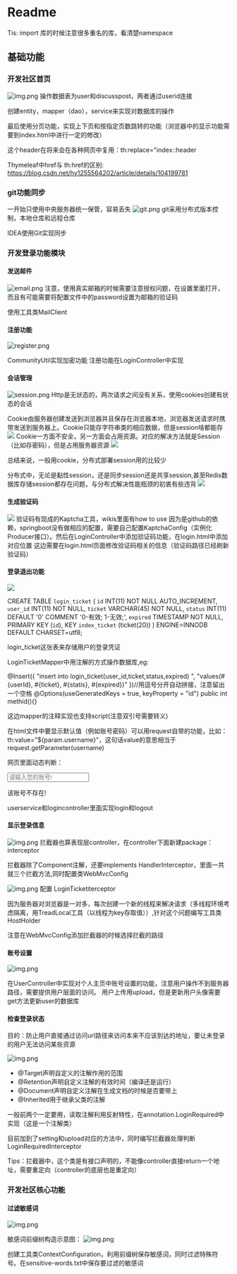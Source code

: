 # Readme

Tis:
import 库的时候注意很多重名的库，看清楚namespace

## 基础功能
### 开发社区首页
![img.png](/pics/img.png)
操作数据表为user和discusspost，两者通过userid连接

创建entity，mapper（dao），service来实现对数据库的操作

最后使用分页功能，实现上下页和按指定页数跳转的功能（浏览器中的显示功能需要到index.html中进行一定的修改）

这个header在将来会在各种网页中复用：th:replace="index::header

Thymeleaf中href与 th:href的区别:
https://blog.csdn.net/hy1255564202/article/details/104199781

### git功能同步
一开始只使用中央服务器统一保管，容易丢失
![git.png](/pics/git.png)
git采用分布式版本控制，本地仓库和远程仓库

IDEA使用Git实现同步

### 开发登录功能模块
#### 发送邮件
![email.png](/pics/email.png)
注意，使用真实邮箱的时候需要注意授权问题，在设置里面打开，而且有可能需要将配置文件中的password设置为邮箱的验证码

使用工具类MailClient

#### 注册功能
![register.png](/pics/register.png)

CommunityUtil实现加密功能
注册功能在LoginController中实现

#### 会话管理
![session.png](/pics/session.png)
Http是无状态的，两次请求之间没有关系，使用cookies创建有状态的会话

Cookie由服务器创建发送到浏览器并且保存在浏览器本地，浏览器发送请求时携带发送到服务器上。Cookie只能存字符串类的相应数据，但是session啥都能存
![](/pics/cookie_illustration.png)
Cookie一方面不安全，另一方面会占用资源。对应的解决方法就是Session（比如存密码），但是占用服务器资源
![](/pics/session_illustration.png)

总结来说，一般用cookie，分布式部署session用的比较少

分布式中，无论是黏性session，还是同步session还是共享session,甚至Redis数据库存储session都存在问题，与分布式解决性能瓶颈的初衷有些违背
![](/pics/session分布式.png)

#### 生成验证码
![](/pics/验证码.png)
验证码有现成的Kaptcha工具，wikis里面有how to use
因为是github的依赖，springboot没有做相应的配置，需要自己配置KaptchaConfig（实例化Producer接口）。然后在LoginController中添加验证码功能，在login.html中添加对应位置
这边需要在login.html页面修改验证码相关的信息（验证码路径已经刷新验证码）

#### 登录退出功能
![](/pics/登录退出功能.png)

CREATE TABLE `login_ticket` (
`id` INT(11) NOT NULL AUTO_INCREMENT,
`user_id` INT(11) NOT NULL,
`ticket` VARCHAR(45) NOT NULL,
`status` INT(11) DEFAULT '0' COMMENT '0-有效; 1-无效;',
`expired` TIMESTAMP NOT NULL,
PRIMARY KEY (`id`),
KEY `index_ticket` (ticket(20))
) ENGINE=INNODB DEFAULT CHARSET=utf8;


login_ticket这张表来存储用户的登录凭证

LoginTicketMapper中用注解的方式操作数据库,eg:    

@Insert({
"insert into login_ticket(user_id,ticket,status,expired) ",
"values(#{userId}, #{ticket}, #{statis}, #{expired})"
})//用逗号分开自动拼接，注意留出一个空格
@Options(useGeneratedKeys = true, keyProperty = "id")
public int methid(){}

这边mapper的注释实现也支持script(注意双引号需要转义)

在html文件中要显示默认值（例如账号密码）可以用request自带的功能，比如：
th:value="${param.username}"，这句话value的意思相当于request.getParameter(username)

网页里面动态判断：

<input type="text" th:class="|form-control ${usernameMsg!=null?'is-invalid':''}|"
th:value="${param.username}"
id="username" name="username" placeholder="请输入您的账号!" required>
<div class="invalid-feedback" th:text="${usernameMsg}">
该账号不存在!
</div>

userservice和logincontroller里面实现login和logout

#### 显示登录信息
![img.png](pics/显示登录信息.png)
拦截器也算表现层controller，在controller下面新建package：interceptor

拦截器除了Component注解，还要implements HandlerInterceptor，里面一共就三个拦截方法,同时配置类WebMvcConfig

![img.png](pics/拦截器处理流程.png)
配置 LoginTicketiterceptor

因为服务器对浏览器是一对多，每次创建一个新的线程来解决请求（多线程环境考虑隔离，用TreadLocal工具（以线程为key存取值））,针对这个问题编写工具类HostHolder

注意在WebMvcConfig添加拦截器的时候选择拦截的路径

#### 账号设置
![img.png](pics/账号设置.png)

在UserController中实现对个人主页中账号设置的功能，注意用户操作不到服务器路径，需要提供用户层面的访问。
用户上传用upload，但是更新用户头像需要get方法更新user的数据库

#### 检查登录状态
目的：防止用户直接通过访问url路径来访问本来不应该到达的地址，要让未登录的用户无法访问某些资源

![img.png](pics/检查登录状态.png)
* @Target声明自定义的注解作用的范围
* @Retention声明自定义注解的有效时间（编译还是运行）
* @Document声明自定义注解在生成文档的时候是否要带上
* @Inherited用于继承父类的注解

一般前两个一定要用，读取注解利用反射特性，在annotation.LoginRequired中实现（这是一个注解类）

目前加到了setting和upload对应的方法中，同时编写拦截器处理判断LoginRequiredInterceptor

Tips：拦截器中，这个类是有接口声明的，不能像controller直接return一个地址，需要重定向（controller的底层也是重定向）

### 开发社区核心功能

#### 过滤敏感词
![img.png](pics/过滤敏感词.png)

敏感词前缀树构造示意图：
![img.png](pics/敏感词前缀树.png)

创建工具类ContextConfiguration，利用前缀树保存敏感词，同时过滤特殊符号。在sensitive-words.txt中保存要过滤的敏感词



